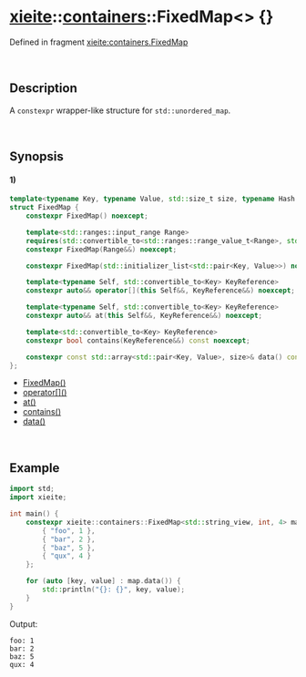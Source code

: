 # [xieite](../../xieite.md)\:\:[containers](../../containers.md)\:\:FixedMap\<\> \{\}
Defined in fragment [xieite:containers.FixedMap](../../../src/containers/fixed_map.cpp)

&nbsp;

## Description
A `constexpr` wrapper-like structure for `std::unordered_map`.

&nbsp;

## Synopsis
#### 1)
```cpp
template<typename Key, typename Value, std::size_t size, typename Hash = std::hash<Key>, typename KeyComparator = std::equal_to<Key>, typename Allocator = std::allocator<std::pair<const Key, Value*>>>
struct FixedMap {
    constexpr FixedMap() noexcept;

    template<std::ranges::input_range Range>
    requires(std::convertible_to<std::ranges::range_value_t<Range>, std::pair<Key, Value>>)
    constexpr FixedMap(Range&&) noexcept;

    constexpr FixedMap(std::initializer_list<std::pair<Key, Value>>) noexcept;

    template<typename Self, std::convertible_to<Key> KeyReference>
    constexpr auto&& operator[](this Self&&, KeyReference&&) noexcept;

    template<typename Self, std::convertible_to<Key> KeyReference>
    constexpr auto&& at(this Self&&, KeyReference&&) noexcept;

    template<std::convertible_to<Key> KeyReference>
    constexpr bool contains(KeyReference&&) const noexcept;

    constexpr const std::array<std::pair<Key, Value>, size>& data() const noexcept;
};
```
- [FixedMap\(\)](./structures/fixed_map/1/operators/constructor.md)
- [operator\[\]\(\)](./structures/fixed_map/1/operators/array_subscript.md)
- [at\(\)](./structures/fixed_map/1/at.md)
- [contains\(\)](./structures/fixed_map/1/contains.md)
- [data\(\)](./structures/fixed_map/1/data.md)


&nbsp;

## Example
```cpp
import std;
import xieite;

int main() {
    constexpr xieite::containers::FixedMap<std::string_view, int, 4> map = {
        { "foo", 1 },
        { "bar", 2 },
        { "baz", 5 },
        { "qux", 4 }
    };

    for (auto [key, value] : map.data()) {
        std::println("{}: {}", key, value);
    }
}
```
Output:
```
foo: 1
bar: 2
baz: 5
qux: 4
```
